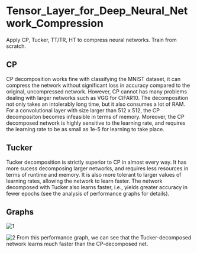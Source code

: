 # Tensor_Layer_for_Deep_Neural_Network_Compression
Apply CP, Tucker, TT/TR, HT to compress neural networks. Train from scratch.


## CP 
CP decomposition works fine with classifying the MNIST dataset, it can compress the network without significant loss in accuracy compared to the original, uncompressed network. However, CP cannot has many problems dealing with larger networks such as VGG for CIFAR10. The decomposition not only takes an intolerably long time, but it also consumes a lot of RAM. For a convolutional layer with size larger than 512 x 512, the CP decompositon becomes infeasible in terms of memory. Moreover, the CP decomposed network is highly sensitive to the learning rate, and requires the learning rate to be as small as 1e-5 for learning to take place.

## Tucker
Tucker decomposition is strictly superior to CP in almost every way. It has more sucess decomposing larger networks, and requires less resources in terms of runtime and memory. It is also more tolerant to larger values of learning rates, allowing the network to learn faster. The network decomposed with Tucker also learns faster, i.e., yields greater accuracy in fewer epochs (see the analysis of performance graphs for details).

## Graphs
![1](https://github.com/hust512/Tensor_Layer_for_Deep_Neural_Network_Compression/edit/master/asset/cifar.png)

![2](https://github.com/hust512/Tensor_Layer_for_Deep_Neural_Network_Compression/edit/master/asset/mnist.png)
From this performance graph, we can see that the Tucker-decomposed network learns much faster than the CP-decomposed net.
